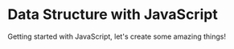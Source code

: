 # Data Structure with JavaScript
Getting started with JavaScript, let's create some amazing things!

